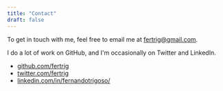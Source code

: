 ```yaml
---
title: "Contact"
draft: false
---
```


To get in touch with me, feel free to email me at [fertrig@gmail.com](mailto:fertrig@gmail.com).

I do a lot of work on GitHub, and I'm occasionally on Twitter and LinkedIn.

- [github.com/fertrig](https://github.com/fertrig/)
- [twitter.com/fertrig](https://twitter.com/fertrig/)
- [linkedin.com/in/fernandotrigoso/](https://www.linkedin.com/in/fernandotrigoso/)
